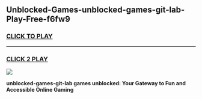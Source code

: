 
## Unblocked-Games-unblocked-games-git-lab-Play-Free-f6fw9
<h3>
<a href="https://premium76.site?title=unblocked-games-git-lab&ref=19M">CLICK TO PLAY</a></h3>
<hr>

<h3>
<a href="https://premium76.site?title=unblocked-games-git-lab&ref=19M">CLICK 2 PLAY</a>
  
</h3>

<a href="https://premium76.site?title=unblocked-games-git-lab&ref=19M"><img src="https://clearcache.store/games.png"></a>


**unblocked-games-git-lab games unblocked: Your Gateway to Fun and Accessible Online Gaming**
